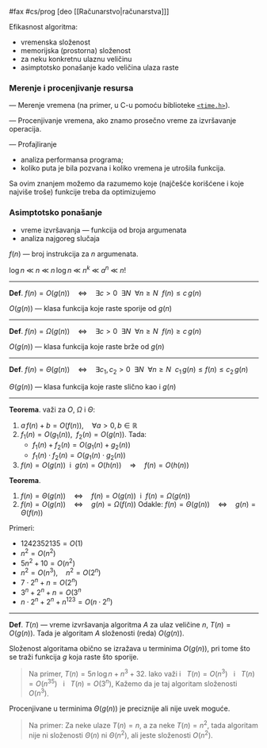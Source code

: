 #fax #cs/prog [deo [[Računarstvo|računarstva]]]
$\:$

Efikasnost algoritma:
- vremenska složenost
- memorijska (prostorna) složenost
$\:$
- za neku konkretnu ulaznu veličinu
- asimptotsko ponašanje kado veličina ulaza raste

### Merenje i procenjivanje resursa
— Merenje vremena (na primer, u C-u pomoću biblioteke [```<time.h>```](Standardne%20biblioteke%20(C).md)).

— Procenjivanje vremena, ako znamo prosečno vreme za izvršavanje operacija.

— Profajliranje
- analiza performansa programa;
- koliko puta je bila pozvana i koliko vremena je utrošila funkcija.

Sa ovim znanjem možemo da razumemo koje (najčešće korišćene i koje  najviše troše) funkcije treba da optimizujemo
### Asimptotsko ponašanje
- vreme izvršavanja — funkcija od broja argumenata
- analiza najgoreg slučaja

$f(n)$ — broj instrukcija za $n$ argumenata.

$\log n \ \ll\ n\ \ll\ n\,\log n\ \ll\ n^{k}\ \ll\ a^{n}\ \ll\ n!$
___
**Def**.  $f(n)=O\big(g(n)\big)\quad\Leftrightarrow\quad\exists c>0\ \ \exists N\ \ \forall n\geqslant N\ \ f(n) \leqslant c\,g(n)$

$O\big(g(n)\big)$ — klasa funkcija koje raste sporije od $g(n)$
___
**Def**.  $f(n)=\Omega\big(g(n)\big)\quad\Leftrightarrow\quad\exists c>0\ \ \exists N\ \ \forall n\geqslant N\ \ f(n) \geqslant c\,g(n)$

$O\big(g(n)\big)$ — klasa funkcija koje raste brže od $g(n)$
___
**Def**.  $f(n)=\Theta\big(g(n)\big)\quad\Leftrightarrow\quad\exists c_{1},\,c_{2}>0\ \ \exists N\ \ \forall n\geqslant N\ \ c_{1}\,g(n)\leqslant f(n) \leqslant c_{2}\,g(n)$

$\Theta\big(g(n)\big)$ — klasa funkcija koje raste slično kao i $g(n)$
___
**Teorema**. važi za $O$, $\Omega$ i $\Theta$:
1. $a\,f(n)+b=O\big(f(n)\big),\quad\forall a>0,\,b\in\mathbb{R}$
2. $f_{1}(n)=O\big(g_{1}(n)\big),\ \ f_{2}(n)=O\big(g(n)\big).$ Tada:
   - $f_{1}(n)+f_{2}(n)=O\big(g_{1}(n)+g_{2}(n)\big)$
   - $f_{1}(n)\cdot f_{2}(n)=O\big(g_{1}(n)\cdot g_{2}(n)\big)$
3. $f(n)=O\big(g(n)\big)\ \ \mathrm{i} \ \ g(n)=O\big(h(n)\big)\quad\Rightarrow\quad f(n)=O\big(h(n)\big)$
$\:$

**Teorema**.
1. $f(n)=\Theta\big(g(n)\big)\quad\Leftrightarrow\quad f(n)=O\big(g(n)\big)\ \ \mathrm{i}\ \ f(n)=\Omega\big(g(n)\big)$
2. $f(n)=O\big(g(n)\big)\quad\Leftrightarrow\quad g(n)=\Omega\big(f(n)\big)$
   Odakle:  $f(n)=\Theta\big(g(n)\big)\quad\Leftrightarrow\quad g(n)=\Theta\big(f(n)\big)$

Primeri:
- $1242352135=O(1)$
- $n^{2}=O(n^{2})$
- $5n^{2}+10=O(n^{2})$
- $n^{2}=O(n^{3}),\quad n^{2}=O(2^{n})$
- $7\cdot2^{n}+n=O(2^{n})$
- $3^{n}+2^{n}+n=O(3^{n}$
- $n\cdot 2^{n}+2^{n}+n^{123}=O(n\cdot2^{n})$
---
**Def**. $T(n)$ — vreme izvršavanja algoritma $A$ za ulaz veličine $n$, $T(n)=O\big(g(n)\big)$. Tada je algoritam $A$ složenosti (reda) $O\big(g(n)\big)$.

Složenost algoritama obično se izražava u terminima $O\big(g(n)\big)$, pri tome što se traži funkcija $g$ koja raste što sporije.
> Na primer, $T(n)=5n\,\log n+n^{3}+32$.
> Iako važi  i $\ \:T(n)=O(n^{3})\ \:$ i $\: \ T(n)=O(n^{35})\ \:$ i $\ \:T(n)=O(3^{n})$,
> Kažemo da je taj algoritam složenosti $O(n^{3})$.

Procenjivane u terminima $\Theta\big(g(n)\big)$ je preciznije ali nije uvek moguće.
> Na primer:
> Za neke ulaze $T(n)=n$, a za neke $T(n)=n^{2}$, tada algoritam nije ni složenosti $\Theta(n)$ ni $\Theta(n^{2})$, ali jeste složenosti $O(n^{2}).$